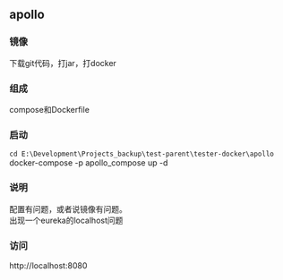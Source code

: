 ## apollo

### 镜像
下载git代码，打jar，打docker 



### 组成
compose和Dockerfile


### 启动
`cd E:\Development\Projects_backup\test-parent\tester-docker\apollo`  
docker-compose -p apollo_compose up -d


### 说明
配置有问题，或者说镜像有问题。  
出现一个eureka的localhost问题  

### 访问
http://localhost:8080







